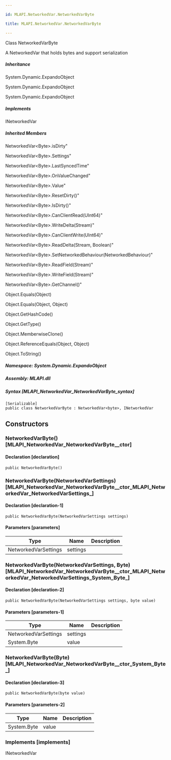 ```yaml
---

id: MLAPI.NetworkedVar.NetworkedVarByte

title: MLAPI.NetworkedVar.NetworkedVarByte

---
```


Class NetworkedVarByte

<div class="markdown level0 summary" markdown="1">

A NetworkedVar that holds bytes and support serialization

</div>

<div class="markdown level0 conceptual" markdown="1">

</div>

<div class="inheritance" markdown="1">

##### Inheritance

<div class="level0" markdown="1">

System.Dynamic.ExpandoObject

</div>

<div class="level1" markdown="1">

System.Dynamic.ExpandoObject

</div>

<div class="level2" markdown="1">

System.Dynamic.ExpandoObject

</div>

</div>

<div markdown="1" classs="implements">

##### Implements

<div markdown="1">

INetworkedVar

</div>

</div>

<div class="inheritedMembers" markdown="1">

##### Inherited Members

<div markdown="1">

NetworkedVar\<Byte\>.isDirty"

</div>

<div markdown="1">

NetworkedVar\<Byte\>.Settings"

</div>

<div markdown="1">

NetworkedVar\<Byte\>.LastSyncedTime"

</div>

<div markdown="1">

NetworkedVar\<Byte\>.OnValueChanged"

</div>

<div markdown="1">

NetworkedVar\<Byte\>.Value"

</div>

<div markdown="1">

NetworkedVar\<Byte\>.ResetDirty()"

</div>

<div markdown="1">

NetworkedVar\<Byte\>.IsDirty()"

</div>

<div markdown="1">

NetworkedVar\<Byte\>.CanClientRead(UInt64)"

</div>

<div markdown="1">

NetworkedVar\<Byte\>.WriteDelta(Stream)"

</div>

<div markdown="1">

NetworkedVar\<Byte\>.CanClientWrite(UInt64)"

</div>

<div markdown="1">

NetworkedVar\<Byte\>.ReadDelta(Stream, Boolean)"

</div>

<div markdown="1">

NetworkedVar\<Byte\>.SetNetworkedBehaviour(NetworkedBehaviour)"

</div>

<div markdown="1">

NetworkedVar\<Byte\>.ReadField(Stream)"

</div>

<div markdown="1">

NetworkedVar\<Byte\>.WriteField(Stream)"

</div>

<div markdown="1">

NetworkedVar\<Byte\>.GetChannel()"

</div>

<div markdown="1">

Object.Equals(Object)

</div>

<div markdown="1">

Object.Equals(Object, Object)

</div>

<div markdown="1">

Object.GetHashCode()

</div>

<div markdown="1">

Object.GetType()

</div>

<div markdown="1">

Object.MemberwiseClone()

</div>

<div markdown="1">

Object.ReferenceEquals(Object, Object)

</div>

<div markdown="1">

Object.ToString()

</div>

</div>

##### **Namespace**: System.Dynamic.ExpandoObject

##### **Assembly**: MLAPI.dll

##### Syntax [MLAPI_NetworkedVar_NetworkedVarByte_syntax]

    [Serializable]
    public class NetworkedVarByte : NetworkedVar<byte>, INetworkedVar

## Constructors 

### NetworkedVarByte() [MLAPI_NetworkedVar_NetworkedVarByte__ctor]

<div class="markdown level1 summary" markdown="1">

</div>

<div class="markdown level1 conceptual" markdown="1">

</div>

#### Declaration [declaration]

    public NetworkedVarByte()

### NetworkedVarByte(NetworkedVarSettings) [MLAPI_NetworkedVar_NetworkedVarByte__ctor_MLAPI_NetworkedVar_NetworkedVarSettings_]

<div class="markdown level1 summary" markdown="1">

</div>

<div class="markdown level1 conceptual" markdown="1">

</div>

#### Declaration [declaration-1]

    public NetworkedVarByte(NetworkedVarSettings settings)

#### Parameters [parameters]

| Type                 | Name     | Description |
|----------------------|----------|-------------|
| NetworkedVarSettings | settings |             |

### NetworkedVarByte(NetworkedVarSettings, Byte) [MLAPI_NetworkedVar_NetworkedVarByte__ctor_MLAPI_NetworkedVar_NetworkedVarSettings_System_Byte_]

<div class="markdown level1 summary" markdown="1">

</div>

<div class="markdown level1 conceptual" markdown="1">

</div>

#### Declaration [declaration-2]

    public NetworkedVarByte(NetworkedVarSettings settings, byte value)

#### Parameters [parameters-1]

| Type                 | Name     | Description |
|----------------------|----------|-------------|
| NetworkedVarSettings | settings |             |
| System.Byte          | value    |             |

### NetworkedVarByte(Byte) [MLAPI_NetworkedVar_NetworkedVarByte__ctor_System_Byte_]

<div class="markdown level1 summary" markdown="1">

</div>

<div class="markdown level1 conceptual" markdown="1">

</div>

#### Declaration [declaration-3]

    public NetworkedVarByte(byte value)

#### Parameters [parameters-2]

| Type        | Name  | Description |
|-------------|-------|-------------|
| System.Byte | value |             |

### Implements [implements]

<div markdown="1">

INetworkedVar

</div>

